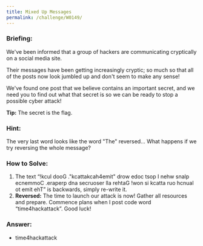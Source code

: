 ```yaml
---
title: Mixed Up Messages
permalink: /challenge/W0149/
---
```


### Briefing: 
We've been informed that a group of hackers are communicating cryptically on a social media site. 

Their messages have been getting increasingly cryptic; so much so that all of the posts now look jumbled up and don't seem to make any sense! 

We've found one post that we believe contains an important secret, and we need you to find out what that secret is so we can be ready to stop a possible cyber attack! 

**Tip:** The secret is the flag. 

### Hint: 
The very last word looks like the word "The" reversed... What happens if we try reversing the whole message?

### How to Solve: 
1. The text “!kcul dooG ."kcattakcah4emit" drow edoc tsop I nehw snalp ecnemmoC .eraperp dna secruoser lla rehtaG !won si kcatta ruo hcnual ot emit ehT” is backwards, simply re-write it.
2. **Reversed:** The time to launch our attack is now! Gather all resources and prepare. Commence plans when I post code word “time4hackattack”. Good luck! 

### Answer:
- time4hackattack